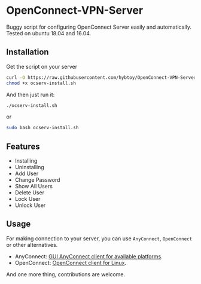 # OpenConnect-VPN-Server
Buggy script for configuring OpenConnect Server easily and automatically.
Tested on ubuntu 18.04 and 16.04.

## Installation

Get the script on your server
```bash
curl -O https://raw.githubusercontent.com/hybtoy/OpenConnect-VPN-Server/master/ocserv-install.sh
chmod +x ocserv-install.sh
```

And then just run it:
```sh
./ocserv-install.sh
``` 
or
```sh
sudo bash ocserv-install.sh
``` 

## Features
- Installing 
- Uninstalling
- Add User
- Change Password
- Show All Users
- Delete User
- Lock User
- Unlock User

## Usage
For making connection to your server, you can use `AnyConnect`, `OpenConnect` or other alternatives.

- AnyConnect: [GUI AnyConnect client for available platforms](https://it.umn.edu/vpn-downloads-guides).
- OpenConnect: [OpenConnect client for Linux](https://computingforgeeks.com/how-to-connect-to-vpn-server-with-openconnect-ssl-vpn-client-on-linux/).

And one more thing, contributions are welcome.
